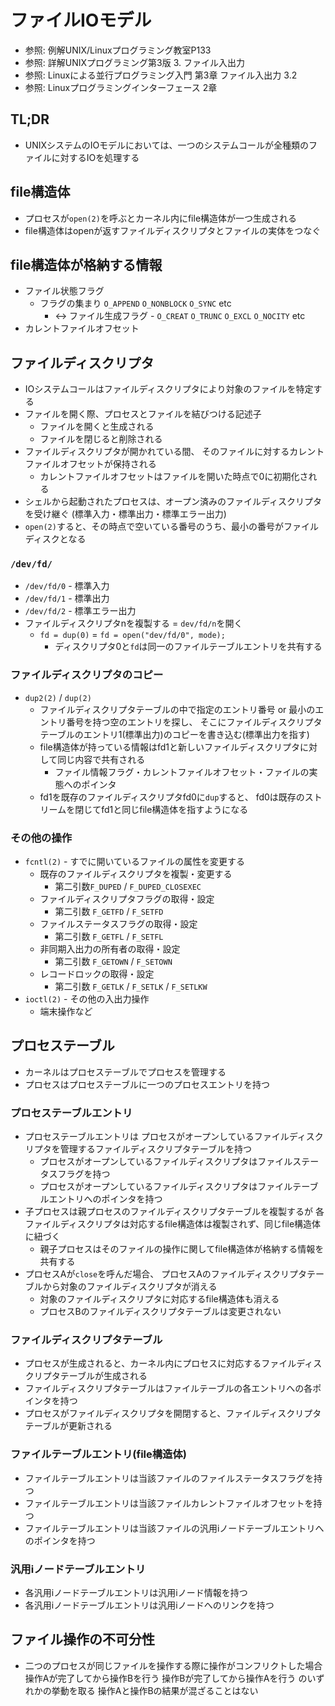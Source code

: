 # ファイルIOモデル
- 参照: 例解UNIX/Linuxプログラミング教室P133
- 参照: 詳解UNIXプログラミング第3版 3. ファイル入出力
- 参照: Linuxによる並行プログラミング入門 第3章 ファイル入出力 3.2
- 参照: Linuxプログラミングインターフェース 2章

## TL;DR
- UNIXシステムのIOモデルにおいては、一つのシステムコールが全種類のファイルに対するIOを処理する

## file構造体
- プロセスが`open(2)`を呼ぶとカーネル内にfile構造体が一つ生成される
- file構造体はopenが返すファイルディスクリプタとファイルの実体をつなぐ

## file構造体が格納する情報
- ファイル状態フラグ
  - フラグの集まり `O_APPEND` `O_NONBLOCK` `O_SYNC` etc
    - <-> ファイル生成フラグ - `O_CREAT` `O_TRUNC` `O_EXCL` `O_NOCITY` etc
- カレントファイルオフセット

## ファイルディスクリプタ
- IOシステムコールはファイルディスクリプタにより対象のファイルを特定する
- ファイルを開く際、プロセスとファイルを結びつける記述子
  - ファイルを開くと生成される
  - ファイルを閉じると削除される
- ファイルディスクリプタが開かれている間、
  そのファイルに対するカレントファイルオフセットが保持される
  - カレントファイルオフセットはファイルを開いた時点で0に初期化される
- シェルから起動されたプロセスは、オープン済みのファイルディスクリプタを受け継ぐ
  (標準入力・標準出力・標準エラー出力)
- `open(2)`すると、その時点で空いている番号のうち、最小の番号がファイルディスクとなる

### `/dev/fd/`
- `/dev/fd/0` - 標準入力
- `/dev/fd/1` - 標準出力
- `/dev/fd/2` - 標準エラー出力
- ファイルディスクリプタnを複製する = `dev/fd/n`を開く
  - `fd = dup(0)` = `fd = open("dev/fd/0", mode);`
    - ディスクリプタ0と`fd`は同一のファイルテーブルエントリを共有する

### ファイルディスクリプタのコピー
- `dup2(2)` / `dup(2)`
  - ファイルディスクリプタテーブルの中で指定のエントリ番号 or 最小のエントリ番号を持つ空のエントリを探し、
    そこにファイルディスクリプタテーブルのエントリ1(標準出力)のコピーを書き込む(標準出力を指す)
  - file構造体が持っている情報はfd1と新しいファイルディスクリプタに対して同じ内容で共有される
    - ファイル情報フラグ・カレントファイルオフセット・ファイルの実態へのポインタ
  - fd1を既存のファイルディスクリプタfd0に`dup`すると、
    fd0は既存のストリームを閉じてfd1と同じfile構造体を指すようになる

### その他の操作
- `fcntl(2)` - すでに開いているファイルの属性を変更する
  - 既存のファイルディスクリプタを複製・変更する
    - 第二引数`F_DUPED` / `F_DUPED_CLOSEXEC`
  - ファイルディスクリプタフラグの取得・設定
    - 第二引数 `F_GETFD` / `F_SETFD`
  - ファイルステータスフラグの取得・設定
    - 第二引数 `F_GETFL` / `F_SETFL`
  - 非同期入出力の所有者の取得・設定
    - 第二引数 `F_GETOWN` / `F_SETOWN`
  - レコードロックの取得・設定
    - 第二引数 `F_GETLK` / `F_SETLK` / `F_SETLKW`
- `ioctl(2)` - その他の入出力操作
  - 端末操作など

## プロセステーブル
- カーネルはプロセステーブルでプロセスを管理する
- プロセスはプロセステーブルに一つのプロセスエントリを持つ

### プロセステーブルエントリ
- プロセステーブルエントリは
  プロセスがオープンしているファイルディスクリプタを管理するファイルディスクリプタテーブルを持つ
  - プロセスがオープンしているファイルディスクリプタはファイルステータスフラグを持つ
  - プロセスがオープンしているファイルディスクリプタはファイルテーブルエントリへのポインタを持つ
- 子プロセスは親プロセスのファイルディスクリプタテーブルを複製するが
  各ファイルディスクリプタは対応するfile構造体は複製されず、同じfile構造体に紐づく
  - 親子プロセスはそのファイルの操作に関してfile構造体が格納する情報を共有する
- プロセスAが`close`を呼んだ場合、
  プロセスAのファイルディスクリプタテーブルから対象のファイルディスクリプタが消える
  - 対象のファイルディスクリプタに対応するfile構造体も消える
  - プロセスBのファイルディスクリプタテーブルは変更されない

### ファイルディスクリプタテーブル
- プロセスが生成されると、カーネル内にプロセスに対応するファイルディスクリプタテーブルが生成される
- ファイルディスクリプタテーブルはファイルテーブルの各エントリへの各ポインタを持つ
- プロセスがファイルディスクリプタを開閉すると、ファイルディスクリプタテーブルが更新される

### ファイルテーブルエントリ(file構造体)
- ファイルテーブルエントリは当該ファイルのファイルステータスフラグを持つ
- ファイルテーブルエントリは当該ファイルカレントファイルオフセットを持つ
- ファイルテーブルエントリは当該ファイルの汎用iノードテーブルエントリへのポインタを持つ

### 汎用iノードテーブルエントリ
- 各汎用iノードテーブルエントリは汎用iノード情報を持つ
- 各汎用iノードテーブルエントリは汎用iノードへのリンクを持つ

## ファイル操作の不可分性
- 二つのプロセスが同じファイルを操作する際に操作がコンフリクトした場合
  操作Aが完了してから操作Bを行う
  操作Bが完了してから操作Aを行う のいずれかの挙動を取る
  操作Aと操作Bの結果が混ざることはない
